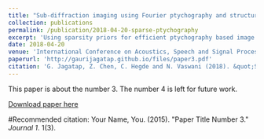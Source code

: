 ```yaml
---
title: "Sub-diffraction imaging using Fourier ptychography and structured sparsity"
collection: publications
permalink: /publication/2018-04-20-sparse-ptychography
excerpt: 'Using sparsity priors for efficient ptychography based image super-resolution.'
date: 2018-04-20
venue: 'International Conference on Acoustics, Speech and Signal Processing'
paperurl: 'http://gaurijagatap.github.io/files/paper3.pdf'
citation: 'G. Jagatap, Z. Chen, C. Hegde and N. Vaswani (2018). &quot;Sub-diffraction imaging using Fourier ptychography and structured sparsity. &quot; <i>International Conference on Acoustics, Speech and Signal Processing</i>'
---
```

This paper is about the number 3. The number 4 is left for future work.

[Download paper here](http://academicpages.github.io/files/paper3.pdf)

#Recommended citation: Your Name, You. (2015). "Paper Title Number 3." <i>Journal 1</i>. 1(3).
